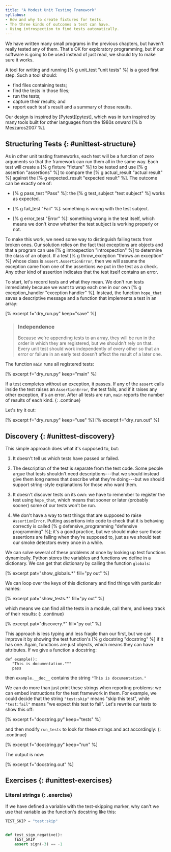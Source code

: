 ```yaml
---
title: "A Modest Unit Testing Framework"
syllabus:
- How and why to create fixtures for tests.
- The three kinds of outcomes a test can have.
- Using introspection to find tests automatically.
---
```


We have written many small programs in the previous chapters,
but haven't really tested any of them.
That's OK for exploratory programming,
but if our software is going to be used instead of just read,
we should try to make sure it works.

A tool for writing and running [% g unit_test "unit tests" %] is a good first step.
Such a tool should:

-   find files containing tests;
-   find the tests in those files;
-   run the tests;
-   capture their results; and
-   report each test's result and a summary of those results.

Our design is inspired by [Pytest][pytest],
which was in turn inspired by many tools built for other languages
from the 1980s onward [% b Meszaros2007 %].

## Structuring Tests {: #unittest-structure}

As in other unit testing frameworks,
each test will be a function of zero arguments
so that the framework can run them all in the same way.
Each test will create a [% g fixture "fixture" %] to be tested
and use [% g assertion "assertions" %]
to compare the [% g actual_result "actual result" %]
against the [% g expected_result "expected result" %].
The outcome can be exactly one of:

-   [% g pass_test "Pass" %]:
    the [% g test_subject "test subject" %] works as expected.

-   [% g fail_test "Fail" %]:
    something is wrong with the test subject.

-   [% g error_test "Error" %]:
    something wrong in the test itself,
    which means we don't know whether the test subject is working properly or not.

To make this work,
we need some way to distinguish failing tests from broken ones.
Our solution relies on the fact that exceptions are objects
and that a program can use [% g introspection "introspection" %]
to determine the class of an object.
If a test [% g throw_exception "throws an exception" %] whose class is `assert.AssertionError`,
then we will assume the exception came from
one of the assertions we put in the test as a check.
Any other kind of assertion indicates that the test itself contains an error.

To start,
let's record tests and what they mean.
We don't run tests immediately
because we want to wrap each one in our own [% g exception_handler "exception handler" %].
Instead,
the function `hope_that` saves a descriptive message and a function that implements a test
in an array:

[% excerpt f="dry_run.py" keep="save" %]

> ### Independence
>
> Because we're appending tests to an array,
> they will be run in the order in which they are registered,
> but we shouldn't rely on that.
> Every unit test should work independently of every other
> so that an error or failure in an early test
> doesn't affect the result of a later one.

The function `main` runs all registered tests:

[% excerpt f="dry_run.py" keep="main" %]

If a test completes without an exception, it passes.
If any of the `assert` calls inside the test raises an `AssertionError`,
the test fails,
and if it raises any other exception,
it's an error.
After all tests are run,
`main` reports the number of results of each kind.
{: .continue}

Let's try it out:

[% excerpt f="dry_run.py" keep="use" %]
[% excerpt f="dry_run.out" %]

## Discovery {: #unittest-discovery}

This simple approach does what it's supposed to, but:

1.  It doesn't tell us which tests have passed or failed.

1.  The description of the test is separate from the test code.
    Some people argue that tests shouldn't need descriptions---that
    we should instead give them long names that describe what they're doing---but
    we should support string-style explanations for those who want them.

1.  It doesn't discover tests on its own:
    we have to remember to register the test using `hope_that`,
    which means that sooner or later (probably sooner)
    some of our tests won't be run.

1.  We don't have a way to test things that are supposed to raise `AssertionError`.
    Putting assertions into code to check that it is behaving correctly
    is called [% g defensive_programming "defensive programming" %];
    it's a good practice,
    but we should make sure those assertions are failing when they're supposed to,
    just as we should test our smoke detectors every once in a while.

We can solve several of these problems at once by looking up test functions dynamically.
Python stores the variables and functions we define in a dictionary.
We can get that dictionary by calling the function `globals`:

[% excerpt pat="show_globals.*" fill="py out" %]

We can loop over the keys of this dictionary and find things with particular names:

[% excerpt pat="show_tests.*" fill="py out" %]

which means we can find all the tests in a module,
call them,
and keep track of their results:
{: .continue}

[% excerpt pat="discovery.*" fill="py out" %]

This approach is less typing and less fragile than our first,
but we can improve it by showing the test function's [% g docstring "docstring" %]
if it has one.
Again,
functions are just objects,
which means they can have attributes.
If we give a function a docstring:

```
def example():
   "This is documentation."""
   pass
```

then `example.__doc__` contains the string `"This is documentation."`

We can do more than just print these strings when reporting problems:
we can embed instructions for the test framework in them.
For example,
we could decide that the string `"test:skip"` means "skip this test",
while `"test:fail"` means "we expect this test to fail".
Let's rewrite our tests to show this off:

[% excerpt f="docstring.py" keep="tests" %]

and then modify `run_tests` to look for these strings and act accordingly:
{: .continue}

[% excerpt f="docstring.py" keep="run" %]

The output is now:

[% excerpt f="docstring.out" %]

## Exercises {: #unittest-exercises}

### Literal strings {: .exercise}

If we have defined a variable with the test-skipping marker,
why can't we use that variable as the function's docstring like this:

```python
TEST_SKIP = "test:skip"


def test_sign_negative():
    TEST_SKIP
    assert sign(-3) == -1
```
